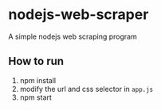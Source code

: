 # nodejs-web-scraper
A simple nodejs web scraping program

## How to run
1. npm install
2. modify the url and css selector in `app.js`
3. npm start

